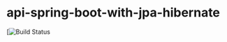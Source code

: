 # api-spring-boot-with-jpa-hibernate

[![Build Status](https://github.com/marcelosilva-dev/api-spring-boot-with-jpa-hibernate)

